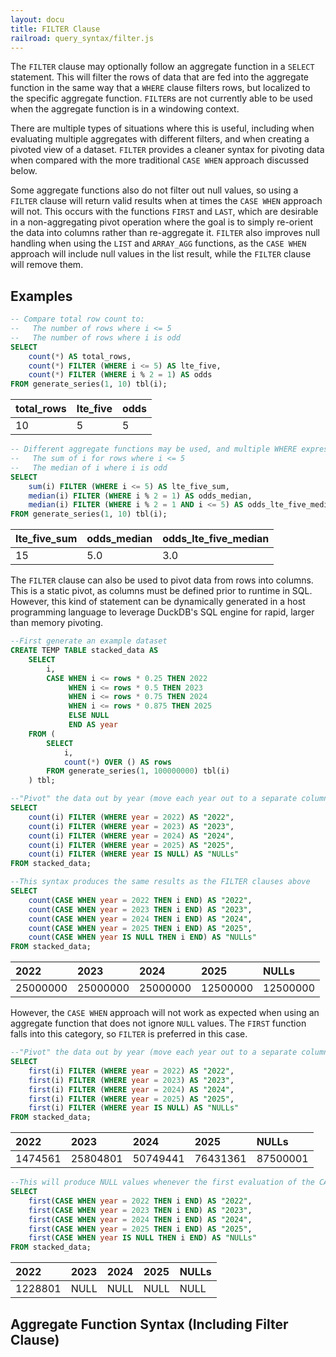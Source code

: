 ```yaml
---
layout: docu
title: FILTER Clause
railroad: query_syntax/filter.js
---
```


The `FILTER` clause may optionally follow an aggregate function in a `SELECT` statement. This will filter the rows of data that are fed into the aggregate function in the same way that a `WHERE` clause filters rows, but localized to the specific aggregate function. `FILTER`s are not currently able to be used when the aggregate function is in a windowing context. 

There are multiple types of situations where this is useful, including when evaluating multiple aggregates with different filters, and when creating a pivoted view of a dataset. `FILTER` provides a cleaner syntax for pivoting data when compared with the more traditional `CASE WHEN` approach discussed below. 

Some aggregate functions also do not filter out null values, so using a `FILTER` clause will return valid results when at times the `CASE WHEN` approach will not. This occurs with the functions `FIRST` and `LAST`, which are desirable in a non-aggregating pivot operation where the goal is to simply re-orient the data into columns rather than re-aggregate it. `FILTER` also improves null handling when using the `LIST` and `ARRAY_AGG` functions, as the `CASE WHEN` approach will include null values in the list result, while the `FILTER` clause will remove them.

## Examples

```sql
-- Compare total row count to:
--   The number of rows where i <= 5 
--   The number of rows where i is odd 
SELECT 
    count(*) AS total_rows,
    count(*) FILTER (WHERE i <= 5) AS lte_five,
    count(*) FILTER (WHERE i % 2 = 1) AS odds
FROM generate_series(1, 10) tbl(i);
```

<div class="narrow_table"></div>

| total_rows | lte_five | odds |
|:---|:---|:---|
| 10 | 5 | 5 |

```sql
-- Different aggregate functions may be used, and multiple WHERE expressions are also permitted
--   The sum of i for rows where i <= 5 
--   The median of i where i is odd 
SELECT 
    sum(i) FILTER (WHERE i <= 5) AS lte_five_sum,
    median(i) FILTER (WHERE i % 2 = 1) AS odds_median,
    median(i) FILTER (WHERE i % 2 = 1 AND i <= 5) AS odds_lte_five_median
FROM generate_series(1, 10) tbl(i);
```

<div class="narrow_table"></div>

| lte_five_sum | odds_median | odds_lte_five_median |
|:---|:---|:---|
| 15 | 5.0 | 3.0 |


The `FILTER` clause can also be used to pivot data from rows into columns. This is a static pivot, as columns must be defined prior to runtime in SQL. However, this kind of statement can be dynamically generated in a host programming language to leverage DuckDB's SQL engine for rapid, larger than memory pivoting.
```sql
--First generate an example dataset
CREATE TEMP TABLE stacked_data AS 
    SELECT 
        i,
        CASE WHEN i <= rows * 0.25 THEN 2022 
             WHEN i <= rows * 0.5 THEN 2023 
             WHEN i <= rows * 0.75 THEN 2024 
             WHEN i <= rows * 0.875 THEN 2025
             ELSE NULL 
             END AS year 
    FROM (
        SELECT 
            i, 
            count(*) OVER () AS rows 
        FROM generate_series(1, 100000000) tbl(i)
    ) tbl;

--"Pivot" the data out by year (move each year out to a separate column)
SELECT
    count(i) FILTER (WHERE year = 2022) AS "2022",
    count(i) FILTER (WHERE year = 2023) AS "2023",
    count(i) FILTER (WHERE year = 2024) AS "2024",
    count(i) FILTER (WHERE year = 2025) AS "2025",
    count(i) FILTER (WHERE year IS NULL) AS "NULLs"
FROM stacked_data;

--This syntax produces the same results as the FILTER clauses above
SELECT
    count(CASE WHEN year = 2022 THEN i END) AS "2022",
    count(CASE WHEN year = 2023 THEN i END) AS "2023",
    count(CASE WHEN year = 2024 THEN i END) AS "2024",
    count(CASE WHEN year = 2025 THEN i END) AS "2025",
    count(CASE WHEN year IS NULL THEN i END) AS "NULLs"
FROM stacked_data;
```

<div class="narrow_table"></div>

|   2022   |   2023   |   2024   |   2025   |  NULLs   |
|:---|:---|:---|:---|:---|
| 25000000 | 25000000 | 25000000 | 12500000 | 12500000 |

However, the `CASE WHEN` approach will not work as expected when using an aggregate function that does not ignore `NULL` values. The `FIRST` function falls into this category, so `FILTER` is preferred in this case.

```sql
--"Pivot" the data out by year (move each year out to a separate column)
SELECT
    first(i) FILTER (WHERE year = 2022) AS "2022",
    first(i) FILTER (WHERE year = 2023) AS "2023",
    first(i) FILTER (WHERE year = 2024) AS "2024",
    first(i) FILTER (WHERE year = 2025) AS "2025",
    first(i) FILTER (WHERE year IS NULL) AS "NULLs"
FROM stacked_data;
```

<div class="narrow_table"></div>

|   2022   |   2023   |   2024   |   2025   |  NULLs   |
|:---|:---|:---|:---|:---|
| 1474561 | 25804801 | 50749441 | 76431361 | 87500001 |

```sql
--This will produce NULL values whenever the first evaluation of the CASE WHEN clause returns a NULL
SELECT
    first(CASE WHEN year = 2022 THEN i END) AS "2022",
    first(CASE WHEN year = 2023 THEN i END) AS "2023",
    first(CASE WHEN year = 2024 THEN i END) AS "2024",
    first(CASE WHEN year = 2025 THEN i END) AS "2025",
    first(CASE WHEN year IS NULL THEN i END) AS "NULLs"
FROM stacked_data;
```

<div class="narrow_table"></div>

|   2022   |   2023   |   2024   |   2025   |  NULLs   |
|:---|:---|:---|:---|:---|
| 1228801 | NULL | NULL | NULL | NULL  |

## Aggregate Function Syntax (Including Filter Clause)

<div id="rrdiagram"></div>
